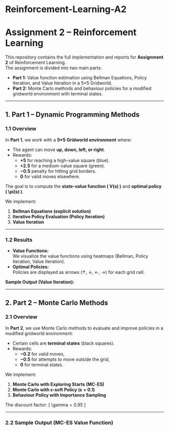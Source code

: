 # Reinforcement-Learning-A2
# Assignment 2 – Reinforcement Learning

This repository contains the full implementation and reports for **Assignment 2** of Reinforcement Learning.  
The assignment is divided into two main parts:

- **Part 1:** Value function estimation using Bellman Equations, Policy Iteration, and Value Iteration in a 5×5 Gridworld.
- **Part 2:** Monte Carlo methods and behaviour policies for a modified gridworld environment with terminal states.

---

## **1. Part 1 – Dynamic Programming Methods**

### **1.1 Overview**
In **Part 1**, we work with a **5×5 Gridworld environment** where:
- The agent can move **up, down, left, or right**.
- Rewards:
  - **+5** for reaching a high-value square (blue).
  - **+2.5** for a medium-value square (green).
  - **−0.5** penalty for hitting grid borders.
  - **0** for valid moves elsewhere.

The goal is to compute the **state-value function \( V(s) \)** and **optimal policy \( \pi(s) \)**.

We implement:
1. **Bellman Equations (explicit solution)**  
2. **Iterative Policy Evaluation (Policy Iteration)**  
3. **Value Iteration**

---

### **1.2 Results**
- **Value Functions:**  
  We visualize the value functions using heatmaps (Bellman, Policy Iteration, Value Iteration).  
- **Optimal Policies:**  
  Policies are displayed as arrows (↑, ↓, ←, →) for each grid cell.

**Sample Output (Value Iteration):**


---

## **2. Part 2 – Monte Carlo Methods**

### **2.1 Overview**
In **Part 2**, we use Monte Carlo methods to evaluate and improve policies in a modified gridworld environment:
- Certain cells are **terminal states** (black squares).
- Rewards:
  - **−0.2** for valid moves,
  - **−0.5** for attempts to move outside the grid,
  - **0** for terminal states.

We implement:
1. **Monte Carlo with Exploring Starts (MC-ES)**  
2. **Monte Carlo with ϵ-soft Policy (ε = 0.1)**  
3. **Behaviour Policy with Importance Sampling**

The discount factor:
\[
\gamma = 0.95
\]

---

### **2.2 Sample Output (MC-ES Value Function)**

